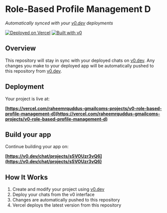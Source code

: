 # Role-Based Profile Management D

*Automatically synced with your [v0.dev](https://v0.dev) deployments*

[![Deployed on Vercel](https://img.shields.io/badge/Deployed%20on-Vercel-black?style=for-the-badge&logo=vercel)](https://vercel.com/raheemrquddus-gmailcoms-projects/v0-role-based-profile-management-d)
[![Built with v0](https://img.shields.io/badge/Built%20with-v0.dev-black?style=for-the-badge)](https://v0.dev/chat/projects/sSVOUzr3vQ6)

## Overview

This repository will stay in sync with your deployed chats on [v0.dev](https://v0.dev).
Any changes you make to your deployed app will be automatically pushed to this repository from [v0.dev](https://v0.dev).

## Deployment

Your project is live at:

**[https://vercel.com/raheemrquddus-gmailcoms-projects/v0-role-based-profile-management-d](https://vercel.com/raheemrquddus-gmailcoms-projects/v0-role-based-profile-management-d)**

## Build your app

Continue building your app on:

**[https://v0.dev/chat/projects/sSVOUzr3vQ6](https://v0.dev/chat/projects/sSVOUzr3vQ6)**

## How It Works

1. Create and modify your project using [v0.dev](https://v0.dev)
2. Deploy your chats from the v0 interface
3. Changes are automatically pushed to this repository
4. Vercel deploys the latest version from this repository
